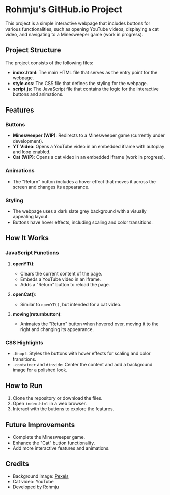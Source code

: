 # Rohmju's GitHub.io Project

This project is a simple interactive webpage that includes buttons for various functionalities, such as opening YouTube videos, displaying a cat video, and navigating to a Minesweeper game (work in progress).

## Project Structure

The project consists of the following files:

- **index.html**: The main HTML file that serves as the entry point for the webpage.
- **style.css**: The CSS file that defines the styling for the webpage.
- **script.js**: The JavaScript file that contains the logic for the interactive buttons and animations.

## Features

### Buttons
- **Minesweeper (WIP)**: Redirects to a Minesweeper game (currently under development).
- **YT Video**: Opens a YouTube video in an embedded iframe with autoplay and loop enabled.
- **Cat (WIP)**: Opens a cat video in an embedded iframe (work in progress).

### Animations
- The "Return" button includes a hover effect that moves it across the screen and changes its appearance.

### Styling
- The webpage uses a dark slate grey background with a visually appealing layout.
- Buttons have hover effects, including scaling and color transitions.

## How It Works

### JavaScript Functions
1. **openYT()**: 
   - Clears the current content of the page.
   - Embeds a YouTube video in an iframe.
   - Adds a "Return" button to reload the page.

2. **openCat()**:
   - Similar to `openYT()`, but intended for a cat video.

3. **moving(returnbutton)**:
   - Animates the "Return" button when hovered over, moving it to the right and changing its appearance.

### CSS Highlights
- `.Knopf`: Styles the buttons with hover effects for scaling and color transitions.
- `.container` and `#inside`: Center the content and add a background image for a polished look.

## How to Run
1. Clone the repository or download the files.
2. Open `index.html` in a web browser.
3. Interact with the buttons to explore the features.

## Future Improvements
- Complete the Minesweeper game.
- Enhance the "Cat" button functionality.
- Add more interactive features and animations.

## Credits
- Background image: [Pexels](https://images.pexels.com/photos/1939485/pexels-photo-1939485.jpeg)
- Cat video: YouTube
- Developed by Rohmju
